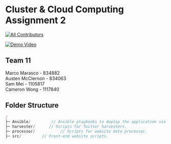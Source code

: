 # Cluster & Cloud Computing Assignment 2
[![All Contributors](https://img.shields.io/badge/all_contributors-4-orange.svg)](#contributors)

[![Demo Video](https://img.youtube.com/vi/QrbDGa5DcB0/0.jpg)](https://www.youtube.com/watch?v=QrbDGa5DcB0&feature=youtu.be)


## Team 11
Marco Marasco - 834882  
Austen McClernon - 834063  
Sam Mei - 1105817  
Cameron Wong - 1117840  


## Folder Structure
```js
/
├─ Ansible/         // Ansible playbooks to deploy the application via the MRC.
├─ harvester/      // Scripts for Twitter harvesters.
├─ processor/           // Scripts for website data processor.
├─ src/         // Front-end website scripts.
```